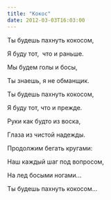 ```yaml
---
title: "Кокос"
date: 2012-03-03T16:03:00
---
```


Ты будешь пахнуть кокосом, 

Я буду тот,  что и раньше.

Мы будем голы и босы, 

Ты знаешь, я не обманщик.



Ты будешь пахнуть кокосом,

Я буду тот, что и прежде.

Руки как будто из воска,

Глаза из чистой надежды.



Продолжим бегать кругами:

Наш каждый шаг под вопросом,

На лед босыми ногами...

Ты будешь пахнуть кокосом...
